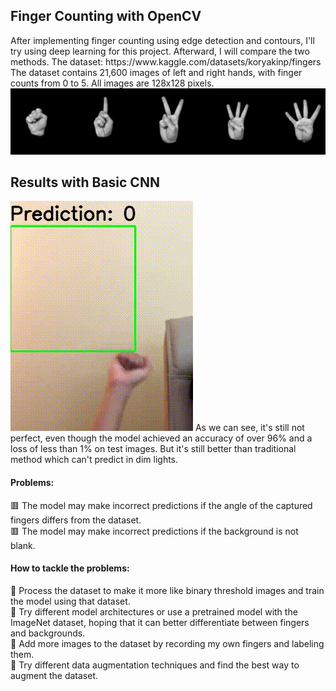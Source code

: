 <h2>Finger Counting with OpenCV</h2>
After implementing finger counting using edge detection and contours, I'll try using deep learning for this project. Afterward, I will compare the two methods.
The dataset: https://www.kaggle.com/datasets/koryakinp/fingers <br>
The dataset contains 21,600 images of left and right hands, with finger counts from 0 to 5. All images are 128x128 pixels.
<img src="Image/dataset-cover.jpg" alt="accessibility text">

<h2>Results with Basic CNN</h2>
<img src="Image/CNN_test.gif"/>
As we can see, it's still not perfect, even though the model achieved an accuracy of over 96% and a loss of less than 1% on test images. But it's still better than traditional method which can't predict in dim lights.
<h4>Problems:</h4>
🟥 The model may make incorrect predictions if the angle of the captured fingers differs from the dataset.<br>
🟥 The model may make incorrect predictions if the background is not blank.<br>
<h4>How to tackle the problems:</h4>
🔲 Process the dataset to make it more like binary threshold images and train the model using that dataset.<br>
🔲 Try different model architectures or use a pretrained model with the ImageNet dataset, hoping that it can better differentiate between fingers and backgrounds.<br>
🔲 Add more images to the dataset by recording my own fingers and labeling them.<br>
🔲 Try different data augmentation techniques and find the best way to augment the dataset.<br>
